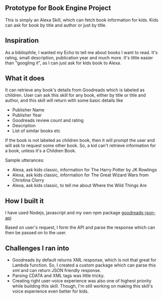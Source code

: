 ## Prototype for Book Engine Project

This is simply an Alexa Skill, which can fetch book information for kids. Kids can ask for book by title and author or just by title.

## Inspiration

As a bibliophile, I wanted my Echo to tell me about books I want to read. It's rating, small description, publication year and much more. It's little easier than "googling it", as I can just ask for kids book to Alexa.

## What it does

It can retrieve any book's details from Goodreads which is labeled as children. User can ask this skill for any book, either by title or title and author, and this skill will return with some basic details like
- Publisher Name
- Publisher Year
- Goodreads review count and rating
- Description
- List of similar books etc

If the book is not labeled as children book, then it will prompt the user and will ask to request some other book. So, a kid can't retrieve information for a book, unless it's a Children Book.

Sample utterances: 
- Alexa, ask kids classic, information for The Harry Potter by JK Rowlings
- Alexa, ask kids classic, information for The Great Wizard Wars from Christina Clorry
- Alexa, ask kids classic, to tell me about Where the Wild Things Are

## How I built it

I have used Nodejs, javascript and my own npm package [goodreads-json-api](https://www.npmjs.com/package/goodreads-json-api)

Based on user's request, I form the API and parse the response which can then be passed on to the user.

## Challenges I ran into

- Goodreads by default returns XML response, which is not that great for Lambda function. So, I created a custom package which can parse this xml and can return JSON friendly response.
- Parsing CDATA and XML tags was little tricky.
- Creating right user-voice experience was also one of highest priority while building this skill. Though, I'm still working on making this skill's voice experience even better for kids.
